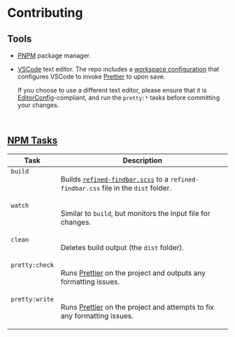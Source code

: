 # Contributing

## Tools

- [PNPM](https://pnpm.io/) package manager.

- [VSCode](https://code.visualstudio.com/) text editor. The repo includes a
  [workspace configuration](./.vscode/) that configures VSCode to invoke
  [Prettier](https://prettier.io/) to upon save.

  If you choose to use a different text editor, please ensure that it is
  [EditorConfig](https://editorconfig.org/)-compliant, and run the `pretty:*` tasks before
  committing your changes.

<br>

## [NPM Tasks](./package.json)

<table>
<thead>
<tr>
<th>Task</th>
<th>Description</th>
</tr>
</thead>
<tbody>
<tr>
<td valign="top"><code>build</code></td>
<td valign="top">

Builds [`refined-findbar.scss`](./src/refined-findbar.scss) to a `refined-findbar.css` file in the
`dist` folder.

</td>
</tr>
<tr>
<td valign="top"><code>watch</code></td>
<td valign="top">

Similar to `build`, but monitors the input file for changes.

</td>
</tr>
<tr>
<td valign="top"><code>clean</code></td>
<td valign="top">

Deletes build output (the `dist` folder).

</td>
</tr>
<tr>
<td valign="top"><code>pretty:check</code></td>
<td valign="top">

Runs [Prettier](https://prettier.io/) on the project and outputs any formatting issues.

</td>
</tr>
<tr>
<td valign="top"><code>pretty:write</code></td>
<td valign="top">

Runs [Prettier](https://prettier.io/) on the project and attempts to fix any formatting issues.

</td>
</tr>
</tbody>
</table>
